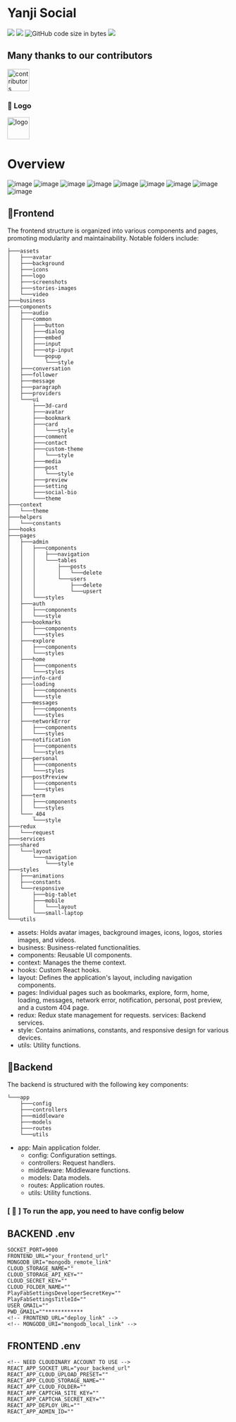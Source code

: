 # Yanji Social

<img src="https://img.shields.io/github/stars/ngtrgiabao/yanji-social"/> <img src="https://img.shields.io/github/issues/ngtrgiabao/yanji-social"/> ![GitHub code size in bytes](https://img.shields.io/github/languages/code-size/ngtrgiabao/yanji-social) <img src="https://img.shields.io/github/license/ngtrgiabao/yanji-social"/>

## Many thanks to our contributors

<p>
<a href="https://github.com/ngtrgiabao/yanji-social/graphs/contributors"><img src="https://contrib.rocks/image?repo=ngtrgiabao/yanji-social" width="50px" height="50px" alt="contributors"/></a>
</p>

### 🍍 Logo
<img src="https://github.com/ngtrgiabao/yanji-social/assets/95952006/6c1efcec-17cd-469f-aa45-495d0bb70a90" width="50px" height="50px" alt="logo"/>

# Overview

![image](frontend/src/assets/screenshots/image-1.png)
![image](frontend/src/assets/screenshots/image-2.png)
![image](frontend/src/assets/screenshots/image-3.png)
![image](frontend/src/assets/screenshots/image-4.png)
![image](frontend/src/assets/screenshots/image-5.png)
![image](frontend/src/assets/screenshots/image-6.png)
![image](frontend/src/assets/screenshots/image-7.png)
![image](frontend/src/assets/screenshots/image-8.png)
![image](frontend/src/assets/screenshots/image-9.png)

## 🌳Frontend
The frontend structure is organized into various components and pages, promoting modularity and maintainability. Notable folders include:

```
├───assets
│   ├───avatar
│   ├───background
│   ├───icons
│   ├───logo
│   ├───screenshots
│   ├───stories-images
│   └───video
├───business
├───components
│   ├───audio
│   ├───common
│   │   ├───button
│   │   ├───dialog
│   │   ├───embed
│   │   ├───input
│   │   ├───otp-input
│   │   └───popup
│   │       └───style
│   ├───conversation
│   ├───follower
│   ├───message
│   ├───paragraph
│   ├───providers
│   └───ui
│       ├───3d-card
│       ├───avatar
│       ├───bookmark
│       ├───card
│       │   └───style
│       ├───comment
│       ├───contact
│       ├───custom-theme
│       │   └───style
│       ├───media
│       ├───post
│       │   └───style
│       ├───preview
│       ├───setting
│       ├───social-bio
│       └───theme
├───context
│   └───theme
├───helpers
│   └───constants
├───hooks
├───pages
│   ├───admin
│   │   ├───components
│   │   │   ├───navigation
│   │   │   └───tables
│   │   │       ├───posts
│   │   │       │   └───delete
│   │   │       └───users
│   │   │           ├───delete
│   │   │           └───upsert
│   │   └───styles
│   ├───auth
│   │   ├───components
│   │   └───style
│   ├───bookmarks
│   │   ├───components
│   │   └───styles
│   ├───explore
│   │   ├───components
│   │   └───styles
│   ├───home
│   │   ├───components
│   │   └───styles
│   ├───info-card
│   ├───loading
│   │   ├───components
│   │   └───style
│   ├───messages
│   │   ├───components
│   │   └───styles
│   ├───networkError
│   │   ├───components
│   │   └───styles
│   ├───notification
│   │   ├───components
│   │   └───styles
│   ├───personal
│   │   ├───components
│   │   └───styles
│   ├───postPreview
│   │   ├───components
│   │   └───styles
│   ├───term
│   │   ├───components
│   │   └───styles
│   └───_404
│       └───style
├───redux
│   └───request
├───services
├───shared
│   └───layout
│       └───navigation
│           └───style
├───styles
│   ├───animations
│   ├───constants
│   └───responsive
│       ├───big-tablet
│       ├───mobile
│       │   └───layout
│       └───small-laptop
└───utils
```

- assets: Holds avatar images, background images, icons, logos, stories images, and videos.
- business: Business-related functionalities.
- components: Reusable UI components.
- context: Manages the theme context.
- hooks: Custom React hooks.
- layout: Defines the application's layout, including navigation components.
- pages: Individual pages such as bookmarks, explore, form, home, loading, messages, network error, notification, personal, post preview, and a custom 404 page.
- redux: Redux state management for requests.
services: Backend services.
- style: Contains animations, constants, and responsive design for various devices.
- utils: Utility functions.

## 🌳Backend
The backend is structured with the following key components:
```
└───app
    ├───config
    ├───controllers
    ├───middleware
    ├───models
    ├───routes
    └───utils
```
- app: Main application folder.
  - config: Configuration settings.
  - controllers: Request handlers.
  - middleware: Middleware functions.
  - models: Data models.
  - routes: Application routes.
  - utils: Utility functions.

### [ 🥰 ] To run the app, you need to have config below

## BACKEND .env

<!-- ----- BACKEND .env ----- -->
```
SOCKET_PORT=9000
FRONTEND_URL="your_frontend_url"
MONGODB_URI="mongodb_remote_link"
CLOUD_STORAGE_NAME=""
CLOUD_STORAGE_API_KEY=""
CLOUD_SECRET_KEY=""
CLOUD_FOLDER_NAME=""
PlayFabSettingsDeveloperSecretKey=""
PlayFabSettingsTitleId=""
USER_GMAIL=""
PWD_GMAIL=""************
<!-- FRONTEND_URL="deploy_link" -->
<!-- MONGODB_URI="mongodb_local_link" -->
```

## FRONTEND .env
```
<!-- NEED CLOUDINARY ACCOUNT TO USE -->
REACT_APP_SOCKET_URL="your_backend_url"
REACT_APP_CLOUD_UPLOAD_PRESET=""
REACT_APP_CLOUD_STORAGE_NAME=""
REACT_APP_CLOUD_FOLDER=""
REACT_APP_CAPTCHA_SITE_KEY=""
REACT_APP_CAPTCHA_SECRET_KEY=""
REACT_APP_DEPLOY_URL=""
REACT_APP_ADMIN_ID=""
```
